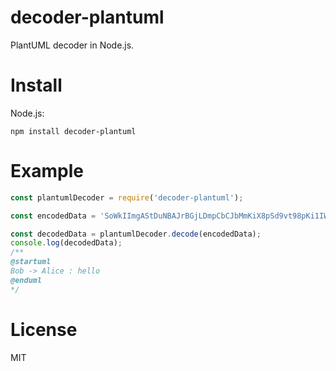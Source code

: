 # decoder-plantuml
PlantUML decoder in Node.js.

# Install

Node.js:

```
npm install decoder-plantuml
```

# Example

```javascript
const plantumlDecoder = require('decoder-plantuml');

const encodedData = 'SoWkIImgAStDuNBAJrBGjLDmpCbCJbMmKiX8pSd9vt98pKi1IW80';

const decodedData = plantumlDecoder.decode(encodedData);
console.log(decodedData);
/**
@startuml
Bob -> Alice : hello
@enduml
*/
```
# License
MIT
